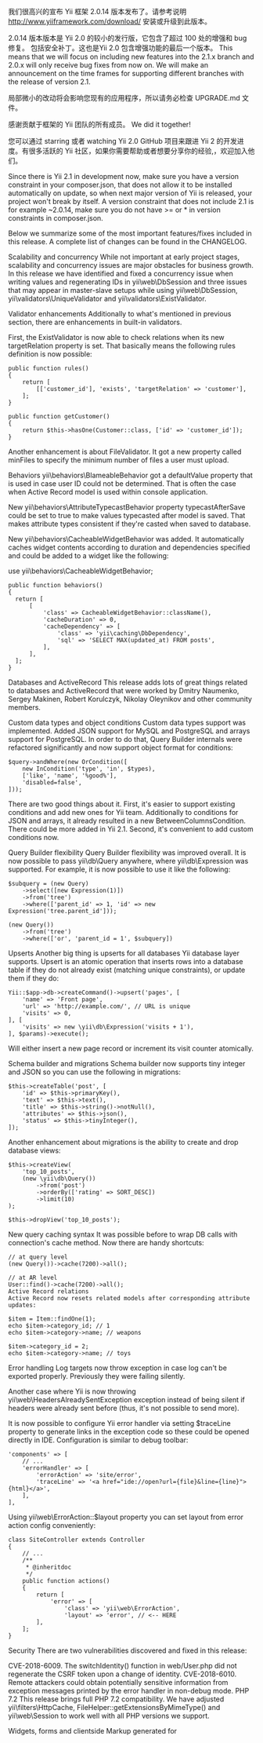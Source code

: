 我们很高兴的宣布 Yii 框架 2.0.14 版本发布了。请参考说明 http://www.yiiframework.com/download/ 安装或升级到此版本。

 2.0.14 版本版本是 Yii 2.0 的较小的发行版，它包含了超过 100 处的增强和 bug 修复。 包括安全补丁。这也是Yii 2.0 包含增强功能的最后一个版本。 This means that we will focus on including new features into the 2.1.x branch and 2.0.x will only receive bug fixes from now on. We will make an announcement on the time frames for supporting different branches with the release of version 2.1.

局部微小的改动将会影响您现有的应用程序，所以请务必检查 UPGRADE.md 文件。

感谢贡献于框架的 Yii 团队的所有成员。 We did it together!

您可以通过 starring 或者 watching Yii 2.0 GitHub 项目来跟进 Yii 2 的开发进度。有很多活跃的 Yii 社区，如果你需要帮助或者想要分享你的经验,，欢迎加入他们。

Since there is Yii 2.1 in development now, make sure you have a version constraint in your composer.json, that does not allow it to be installed automatically on update, so when next major version of Yii is released, your project won't break by itself. A version constraint that does not include 2.1 is for example ~2.0.14, make sure you do not have >= or * in version constraints in composer.json.

Below we summarize some of the most important features/fixes included in this release. A complete list of changes can be found in the CHANGELOG.

Scalability and concurrency
While not important at early project stages, scalability and concurrency issues are major obstacles for business growth. In this release we have identified and fixed a concurrency issue when writing values and regenerating IDs in yii\web\DbSession and three issues that may appear in master-slave setups while using yii\web\DbSession, yii\validators\UniqueValidator and yii\validators\ExistValidator.

Validator enhancements
Additionally to what's mentioned in previous section, there are enhancements in built-in validators.

First, the ExistValidator is now able to check relations when its new targetRelation property is set. That basically means the following rules definition is now possible:

```
public function rules()
{
    return [
        [['customer_id'], 'exists', 'targetRelation' => 'customer'],
    ];
}
 
public function getCustomer()
{
    return $this->hasOne(Customer::class, ['id' => 'customer_id']);
}
```
Another enhancement is about FileValidator. It got a new property called minFiles to specify the minimum number of files a user must upload.

Behaviors
yii\behaviors\BlameableBehavior got a defaultValue property that is used in case user ID could not be determined. That is often the case when Active Record model is used within console application.

New yii\behaviors\AttributeTypecastBehavior property typecastAfterSave could be set to true to make values typecasted after model is saved. That makes attribute types consistent if they're casted when saved to database.

New yii\behaviors\CacheableWidgetBehavior was added. It automatically caches widget contents according to duration and dependencies specified and could be added to a widget like the following:

use yii\behaviors\CacheableWidgetBehavior;
 
```
public function behaviors()
{
  return [
      [
          'class' => CacheableWidgetBehavior::className(),
          'cacheDuration' => 0,
          'cacheDependency' => [
              'class' => 'yii\caching\DbDependency',
              'sql' => 'SELECT MAX(updated_at) FROM posts',
          ],
      ],
  ];
}
```
Databases and ActiveRecord
This release adds lots of great things related to databases and ActiveRecord that were worked by Dmitry Naumenko, Sergey Makinen, Robert Korulczyk, Nikolay Oleynikov and other community members.

Custom data types and object conditions
Custom data types support was implemented. Added JSON support for MySQL and PostgreSQL and arrays support for PostgreSQL. In order to do that, Query Builder internals were refactored significantly and now support object format for conditions:

```
$query->andWhere(new OrCondition([
    new InCondition('type', 'in', $types),
    ['like', 'name', '%good%'],
    'disabled=false',
]));
```
There are two good things about it. First, it's easier to support existing conditions and add new ones for Yii team. Additionally to conditions for JSON and arrays, it already resulted in a new BetweenColumnsCondition. There could be more added in Yii 2.1. Second, it's convenient to add custom conditions now.

Query Builder flexibility
Query Builder flexibility was improved overall. It is now possible to pass yii\db\Query anywhere, where yii\db\Expression was supported. For example, it is now possible to use it like the following:

```
$subquery = (new Query)
    ->select([new Expression(1)])
    ->from('tree')
    ->where(['parent_id' => 1, 'id' => new Expression('tree.parent_id']));
 
(new Query())
    ->from('tree')
    ->where(['or', 'parent_id = 1', $subquery])
```

Upserts
Another big thing is upserts for all databases Yii database layer supports. Upsert is an atomic operation that inserts rows into a database table if they do not already exist (matching unique constraints), or update them if they do:

```
Yii::$app->db->createCommand()->upsert('pages', [
    'name' => 'Front page',
    'url' => 'http://example.com/', // URL is unique
    'visits' => 0,
], [
    'visits' => new \yii\db\Expression('visits + 1'),
], $params)->execute();
```
Will either insert a new page record or increment its visit counter atomically.

Schema builder and migrations
Schema builder now supports tiny integer and JSON so you can use the following in migrations:

```
$this->createTable('post', [
    'id' => $this->primaryKey(),
    'text' => $this->text(),
    'title' => $this->string()->notNull(),
    'attributes' => $this->json(),
    'status' => $this->tinyInteger(),
]);
```
Another enhancement about migrations is the ability to create and drop database views:

```
$this->createView(
    'top_10_posts',
    (new \yii\db\Query())
        ->from('post')
        ->orderBy(['rating' => SORT_DESC])
        ->limit(10)
);
 
$this->dropView('top_10_posts');
```
New query caching syntax
It was possible before to wrap DB calls with connection's cache method. Now there are handy shortcuts:

```
// at query level
(new Query())->cache(7200)->all();
 
// at AR level
User::find()->cache(7200)->all();
Active Record relations
Active Record now resets related models after corresponding attribute updates:

$item = Item::findOne(1);
echo $item->category_id; // 1
echo $item->category->name; // weapons
 
$item->category_id = 2;
echo $item->category->name; // toys
```
Error handling
Log targets now throw exception in case log can't be exported properly. Previously they were failing silently.

Another case where Yii is now throwing yii\web\HeadersAlreadySentException exception instead of being silent if headers were already sent before (thus, it's not possible to send more).

It is now possible to configure Yii error handler via setting $traceLine property to generate links in the exception code so these could be opened directly in IDE. Configuration is similar to debug toolbar:
```
'components' => [
    // ...
    'errorHandler' => [
        'errorAction' => 'site/error',
        'traceLine' => '<a href="ide://open?url={file}&line={line}">{html}</a>',
    ],
],
```
Using yii\web\ErrorAction::$layout property you can set layout from error action config conveniently:
```
class SiteController extends Controller
{
    // ...
    /**
     * @inheritdoc
     */
    public function actions()
    {
        return [
            'error' => [
                'class' => 'yii\web\ErrorAction',
                'layout' => 'error', // <-- HERE
        ],
    ];
}
```

Security
There are two vulnerabilities discovered and fixed in this release:

CVE-2018-6009. The switchIdentity() function in web/User.php did not regenerate the CSRF token upon a change of identity.
CVE-2018-6010. Remote attackers could obtain potentially sensitive information from exception messages printed by the error handler in non-debug mode.
PHP 7.2
This release brings full PHP 7.2 compatibility. We have adjusted yii\filters\HttpCache, FileHelper::getExtensionsByMimeType() and yii\web\Session to work well with all PHP versions we support.

Widgets, forms and clientside
Markup generated for <script> tag doesn't have type attribute anymore. Additionally to better looking, it makes HTML5 markup validator happy.

In form active fields (for both Active Form and Html helper) you can now automatically include placeholder that matches field's attribute:

```
<?=  Html::activeTextInput($post, 'title', ['placeholder' => true]) ?>
Another thing added to ActiveForm is an ability to choose which HTML element receives validation state classes:

<?php $form = ActiveForm::begin([
    'validationStateOn' => ActiveForm::VALIDATION_STATE_ON_INPUT,
]) ?>
```
That possibly allows Yii bootstrap extension to adopt Bootstrap 4.

It's now possible to register JavaScript variables via PHP code:

```
class SiteController extends Controller
{
    public function actionIndex()
    {
        $this->view->registerJsVar('username', 'SilverFire');
        return $this->render('index');
    }
}
```
While it is widely used method of passing data from PHP to JavaScript, before using it consider HTML5 data attributes.

Events
Paul Klimov added wildcard matching to events so it's now possible to subscribe to multiple objects or class events that match the pattern. That is very useful for logging and audit. Brand new section in the guide is full of examples using the feature.

APIs, serializers and filters
When configuring JsonResponseFormatter you can now specify content type:

```
'components' => [
    'response' => [
        // ...
        'formatters' => [
            \yii\web\Response::FORMAT_JSON => [
                'class' => \yii\web\JsonResponseFormatter::className(),
                'contentType' => \yii\web\JsonResponseFormatter::CONTENT_TYPE_HAL_JSON,
            ],
        ],
    ],
]
```
Data filter can now handle lt,gt,lte and gte on yii\validators\DateValidator.

yii\base\ArrayableTrait::toArray() now allows recursive $fields and $expand. That means REST APIs queries expand could be specified now as extra1.extra2 and that would expand extra1 in the original data set and then extra2 in extra1 data set i.e. queries like http://localhost/comments?expand=post.author are possible.

In case you need to convert model validation errors into JSON you may use \yii\helpers\Json::errorSummary() now.

Custom authentication headers are now easier to set up thanks to added yii\filters\auth\HttpHeaderAuth.

Console
How many times you wished there was a built-in method to print model validation errors into console instead of doing foreach? Now there is one:

```
if (!$model->validate()) {
    echo "Model is not valid:\n";
    echo \yii\helpers\Console::errorSummary($model);
    return ExitCode::DATAERR;
}
```
bash and zsh command completion got better. Now it understands ./yii help.

When invoking a command options could now be specified as both camelCase and kebab-case i.e. --selfUpdate and --self-update. Moreover, in addition to --<option>=<value> console optios syntax, it's now possible to use --<option> <value> syntax.

Routing
Short verb syntax could now be used in URL rule groups:

```
'components' => [
    'urlManager' => [
        // ...
        'rules' => [
            new GroupUrlRule([
                'prefix' => 'file',
                'rules' => [
                    'POST document' => 'document/create',
                ],
            ]),
    ],
],
```

i18n
New yii\i18n\Locale component was added having getCurrencySymbol() method that is able to get currency symbol for a given locale.

Helpers
This release brings very interesting enhancements to Yii helpers.

yii\helpers\FileHelper got two new methods. findDirectories() returns the directories found under the specified directory and subdirectories. It is similar to existing findFiles() but works with directories. unlink() removes a file or symlink in a cross-platform way which proved to be tricky.

yii\helpers\StringHelper got a new matchWildcard() method that does the same as native fnmatch() but does it consistently among different OS. Native one proved to differ from system to system.

yii\helpers\IpHelper was added. It allows determining IP version by address, comparing address against a mask or range, and expanding IPv6. Usage is simple and convenient:

```
if (!IpHelper::inRange($ip, '192.168.1.0/24')) {
    // deny access
}
```
DI container
Container got an ability to reuse definitions as properties:

```
'container' => [
    'definitions' => [
        \console\models\TestService::class => [
            'class' => \console\models\TestService::class,
            'model' => Instance::of(\console\models\TestModel::class)
        ],
        \console\models\TestModel::class => [
            'class' => \console\models\TestModel::class,
            'property' => 20,
        ],
    ],
],
```
In the code above the model property of TestService will be set with an instance of TestModel class configured in the container.

Project templates
Additionally to minor adjustments basic project template got Docker and vagrant support.

Preparing for 2.1
Brandon Kelly proposed a very good idea to mark some methods and classes that were already removed in 2.1 as deprecated. That should make transition from 2.0 to 2.1 easier:

Deprecated yii\base\BaseObject::className() in favor of native PHP syntax ::class, which does not trigger autoloading (only works with PHP >=5.5).
Deprecated XCache and Zend data cache support as caching backends.
Deprecated yii\BaseYii::powered() method.
Added yii\base\InvalidArgumentException and deprecated yii\base\InvalidParamException.
Added yii\BaseYii::debug() and deprecated yii\BaseYii::trace().
Code using these methods would work as usual except that IDEs will mark it deprecated.
